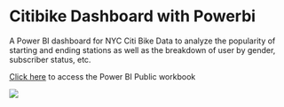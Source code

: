 # Citibike Dashboard with Powerbi

A Power BI dashboard for NYC Citi Bike Data to analyze the popularity of starting and ending stations as well as the breakdown of user by gender, subscriber status, etc.

<a href="https://app.powerbi.com/view?r=eyJrIjoiY2QzMGFhN2ItMjgyZS00MmE1LWExZGEtZjc1NTFhN2RiOGYyIiwidCI6ImZiNjNlMDc5LWY3ODktNGFlNS1iY2Y5LTk0MDQ5NWRlYzhlNiJ9">Click here</a> to access the Power BI Public workbook

<img src="https://nextcity.org/images/made/NYC_CitiBike_920_613_80.jpg">

